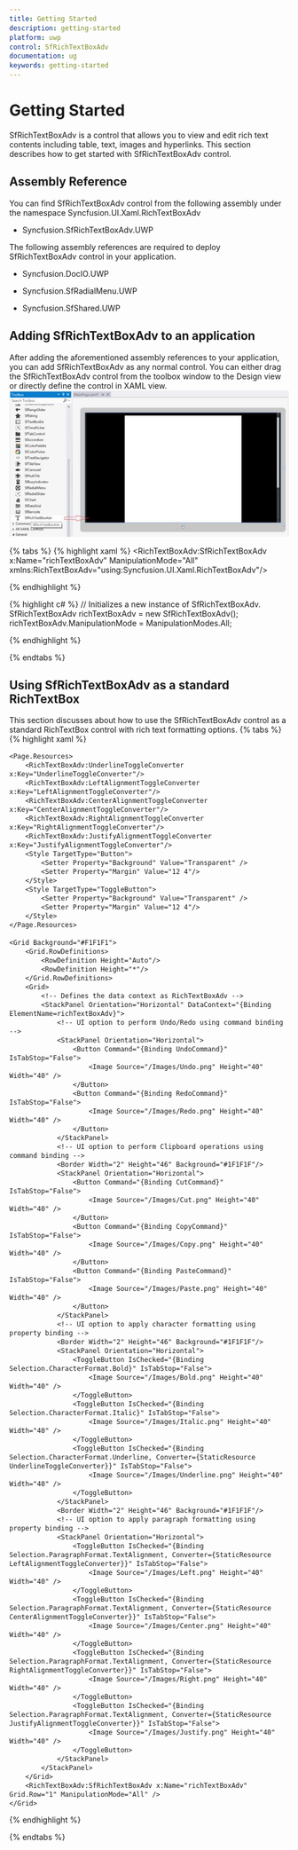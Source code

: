 ```yaml
---
title: Getting Started
description: getting-started
platform: uwp
control: SfRichTextBoxAdv
documentation: ug
keywords: getting-started
---
```

# Getting Started

SfRichTextBoxAdv is a control that allows you to view and edit rich text contents including table, text, images and hyperlinks. This section describes how to get started with SfRichTextBoxAdv control.

## Assembly Reference

You can find SfRichTextBoxAdv control from the following assembly under the namespace Syncfusion.UI.Xaml.RichTextBoxAdv

* Syncfusion.SfRichTextBoxAdv.UWP


The following assembly references are required to deploy SfRichTextBoxAdv control in your application.

* Syncfusion.DocIO.UWP

* Syncfusion.SfRadialMenu.UWP

* Syncfusion.SfShared.UWP

## Adding SfRichTextBoxAdv to an application


After adding the aforementioned assembly references to your application, you can add SfRichTextBoxAdv as any normal control.
You can either drag the SfRichTextBoxAdv control from the toolbox window to the Design view or directly define the control in XAML view.
![](Getting-Started_images/Getting-Started_img1.jpeg)

{% tabs %}
{% highlight xaml %}
<RichTextBoxAdv:SfRichTextBoxAdv x:Name="richTextBoxAdv" ManipulationMode="All" xmlns:RichTextBoxAdv="using:Syncfusion.UI.Xaml.RichTextBoxAdv"/>

{% endhighlight %}

{% highlight c# %}
// Initializes a new instance of SfRichTextBoxAdv.
SfRichTextBoxAdv richTextBoxAdv = new SfRichTextBoxAdv();
richTextBoxAdv.ManipulationMode = ManipulationModes.All;

{% endhighlight %}

{% endtabs %}

## Using SfRichTextBoxAdv as a standard RichTextBox

This section discusses about how to use the SfRichTextBoxAdv control as a standard RichTextBox control with rich text formatting options.
{% tabs %}
{% highlight xaml %}
<Page>

    <Page.Resources>
        <RichTextBoxAdv:UnderlineToggleConverter x:Key="UnderlineToggleConverter"/>
        <RichTextBoxAdv:LeftAlignmentToggleConverter x:Key="LeftAlignmentToggleConverter"/>
        <RichTextBoxAdv:CenterAlignmentToggleConverter x:Key="CenterAlignmentToggleConverter"/>
        <RichTextBoxAdv:RightAlignmentToggleConverter x:Key="RightAlignmentToggleConverter"/>
        <RichTextBoxAdv:JustifyAlignmentToggleConverter x:Key="JustifyAlignmentToggleConverter"/>
        <Style TargetType="Button">
            <Setter Property="Background" Value="Transparent" />
            <Setter Property="Margin" Value="12 4"/>
        </Style>
        <Style TargetType="ToggleButton">
            <Setter Property="Background" Value="Transparent" />
            <Setter Property="Margin" Value="12 4"/>
        </Style>
    </Page.Resources>

    <Grid Background="#F1F1F1">
        <Grid.RowDefinitions>
            <RowDefinition Height="Auto"/>
            <RowDefinition Height="*"/>
        </Grid.RowDefinitions>
        <Grid>
            <!-- Defines the data context as RichTextBoxAdv -->
            <StackPanel Orientation="Horizontal" DataContext="{Binding ElementName=richTextBoxAdv}">
                <!-- UI option to perform Undo/Redo using command binding -->
                <StackPanel Orientation="Horizontal">
                    <Button Command="{Binding UndoCommand}" IsTabStop="False">
                        <Image Source="/Images/Undo.png" Height="40" Width="40" />
                    </Button>
                    <Button Command="{Binding RedoCommand}" IsTabStop="False">
                        <Image Source="/Images/Redo.png" Height="40" Width="40" />
                    </Button>
                </StackPanel>
                <!-- UI option to perform Clipboard operations using command binding -->
                <Border Width="2" Height="46" Background="#1F1F1F"/>
                <StackPanel Orientation="Horizontal">
                    <Button Command="{Binding CutCommand}" IsTabStop="False">
                        <Image Source="/Images/Cut.png" Height="40" Width="40" />
                    </Button>
                    <Button Command="{Binding CopyCommand}" IsTabStop="False">
                        <Image Source="/Images/Copy.png" Height="40" Width="40" />
                    </Button>
                    <Button Command="{Binding PasteCommand}" IsTabStop="False">
                        <Image Source="/Images/Paste.png" Height="40" Width="40" />
                    </Button>
                </StackPanel>
                <!-- UI option to apply character formatting using property binding -->
                <Border Width="2" Height="46" Background="#1F1F1F"/>
                <StackPanel Orientation="Horizontal">
                    <ToggleButton IsChecked="{Binding Selection.CharacterFormat.Bold}" IsTabStop="False">
                        <Image Source="/Images/Bold.png" Height="40" Width="40" />
                    </ToggleButton>
                    <ToggleButton IsChecked="{Binding Selection.CharacterFormat.Italic}" IsTabStop="False">
                        <Image Source="/Images/Italic.png" Height="40" Width="40" />
                    </ToggleButton>
                    <ToggleButton IsChecked="{Binding Selection.CharacterFormat.Underline, Converter={StaticResource UnderlineToggleConverter}}" IsTabStop="False">
                        <Image Source="/Images/Underline.png" Height="40" Width="40" />
                    </ToggleButton>
                </StackPanel>
                <Border Width="2" Height="46" Background="#1F1F1F"/>
                <!-- UI option to apply paragraph formatting using property binding -->
                <StackPanel Orientation="Horizontal">
                    <ToggleButton IsChecked="{Binding Selection.ParagraphFormat.TextAlignment, Converter={StaticResource LeftAlignmentToggleConverter}}" IsTabStop="False">
                        <Image Source="/Images/Left.png" Height="40" Width="40" />
                    </ToggleButton>
                    <ToggleButton IsChecked="{Binding Selection.ParagraphFormat.TextAlignment, Converter={StaticResource CenterAlignmentToggleConverter}}" IsTabStop="False">
                        <Image Source="/Images/Center.png" Height="40" Width="40" />
                    </ToggleButton>
                    <ToggleButton IsChecked="{Binding Selection.ParagraphFormat.TextAlignment, Converter={StaticResource RightAlignmentToggleConverter}}" IsTabStop="False">
                        <Image Source="/Images/Right.png" Height="40" Width="40" />
                    </ToggleButton>
                    <ToggleButton IsChecked="{Binding Selection.ParagraphFormat.TextAlignment, Converter={StaticResource JustifyAlignmentToggleConverter}}" IsTabStop="False">
                        <Image Source="/Images/Justify.png" Height="40" Width="40" />
                    </ToggleButton>
                </StackPanel>
            </StackPanel>
        </Grid>
        <RichTextBoxAdv:SfRichTextBoxAdv x:Name="richTextBoxAdv" Grid.Row="1" ManipulationMode="All" />
    </Grid>
</Page>



{% endhighlight %}

{% endtabs %}
